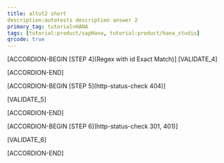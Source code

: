 ```yaml
---
title: altut2 short
description:autotests description answer 2
primary_tag: tutorial>HANA
tags: [tutorial:product/sapHana, tutorial:product/hana_studio]
qrcode: true
---
```

 
  [ACCORDION-BEGIN [STEP 4](Regex with id Exact Match)] 
 [VALIDATE_4]
 
 [ACCORDION-END]
 
 
  [ACCORDION-BEGIN [STEP 5](http-status-check 404)] 
  
 [VALIDATE_5] 
 
 [ACCORDION-END]

[ACCORDION-BEGIN [STEP 6](http-status-check 301, 401)] 
  
 [VALIDATE_6] 
 
[ACCORDION-END]

